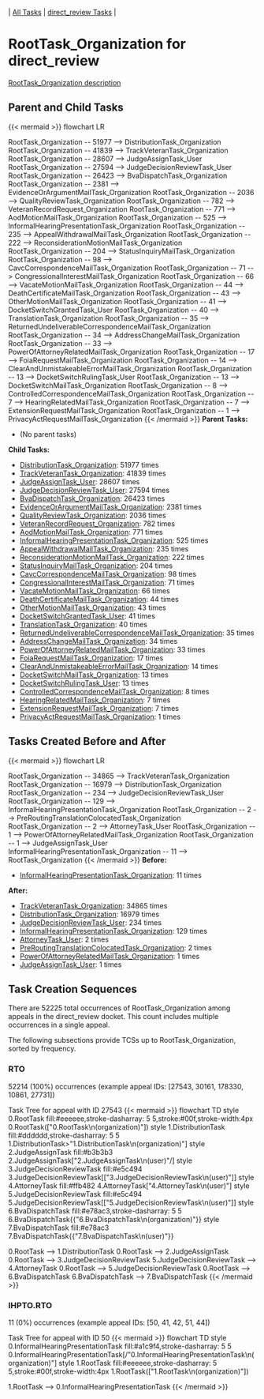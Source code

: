 ---
---
<!-- DO NOT EDIT THIS FILE.  This file is autogenerated. -->
| [All Tasks](../alltasks.md) | [direct_review Tasks](tasklist.md) |

# RootTask_Organization for direct_review

[RootTask_Organization description](../task_descr/RootTask_Organization.md)

## Parent and Child Tasks

{{< mermaid >}}
flowchart LR

RootTask_Organization -- 51977 --> DistributionTask_Organization
RootTask_Organization -- 41839 --> TrackVeteranTask_Organization
RootTask_Organization -- 28607 --> JudgeAssignTask_User
RootTask_Organization -- 27594 --> JudgeDecisionReviewTask_User
RootTask_Organization -- 26423 --> BvaDispatchTask_Organization
RootTask_Organization -- 2381 --> EvidenceOrArgumentMailTask_Organization
RootTask_Organization -- 2036 --> QualityReviewTask_Organization
RootTask_Organization -- 782 --> VeteranRecordRequest_Organization
RootTask_Organization -- 771 --> AodMotionMailTask_Organization
RootTask_Organization -- 525 --> InformalHearingPresentationTask_Organization
RootTask_Organization -- 235 --> AppealWithdrawalMailTask_Organization
RootTask_Organization -- 222 --> ReconsiderationMotionMailTask_Organization
RootTask_Organization -- 204 --> StatusInquiryMailTask_Organization
RootTask_Organization -- 98 --> CavcCorrespondenceMailTask_Organization
RootTask_Organization -- 71 --> CongressionalInterestMailTask_Organization
RootTask_Organization -- 66 --> VacateMotionMailTask_Organization
RootTask_Organization -- 44 --> DeathCertificateMailTask_Organization
RootTask_Organization -- 43 --> OtherMotionMailTask_Organization
RootTask_Organization -- 41 --> DocketSwitchGrantedTask_User
RootTask_Organization -- 40 --> TranslationTask_Organization
RootTask_Organization -- 35 --> ReturnedUndeliverableCorrespondenceMailTask_Organization
RootTask_Organization -- 34 --> AddressChangeMailTask_Organization
RootTask_Organization -- 33 --> PowerOfAttorneyRelatedMailTask_Organization
RootTask_Organization -- 17 --> FoiaRequestMailTask_Organization
RootTask_Organization -- 14 --> ClearAndUnmistakeableErrorMailTask_Organization
RootTask_Organization -- 13 --> DocketSwitchRulingTask_User
RootTask_Organization -- 13 --> DocketSwitchMailTask_Organization
RootTask_Organization -- 8 --> ControlledCorrespondenceMailTask_Organization
RootTask_Organization -- 7 --> HearingRelatedMailTask_Organization
RootTask_Organization -- 7 --> ExtensionRequestMailTask_Organization
RootTask_Organization -- 1 --> PrivacyActRequestMailTask_Organization
{{< /mermaid >}}
**Parent Tasks:**

   * (No parent tasks)

**Child Tasks:**

   * [DistributionTask_Organization](DistributionTask_Organization.md): 51977 times
   * [TrackVeteranTask_Organization](TrackVeteranTask_Organization.md): 41839 times
   * [JudgeAssignTask_User](JudgeAssignTask_User.md): 28607 times
   * [JudgeDecisionReviewTask_User](JudgeDecisionReviewTask_User.md): 27594 times
   * [BvaDispatchTask_Organization](BvaDispatchTask_Organization.md): 26423 times
   * [EvidenceOrArgumentMailTask_Organization](EvidenceOrArgumentMailTask_Organization.md): 2381 times
   * [QualityReviewTask_Organization](QualityReviewTask_Organization.md): 2036 times
   * [VeteranRecordRequest_Organization](VeteranRecordRequest_Organization.md): 782 times
   * [AodMotionMailTask_Organization](AodMotionMailTask_Organization.md): 771 times
   * [InformalHearingPresentationTask_Organization](InformalHearingPresentationTask_Organization.md): 525 times
   * [AppealWithdrawalMailTask_Organization](AppealWithdrawalMailTask_Organization.md): 235 times
   * [ReconsiderationMotionMailTask_Organization](ReconsiderationMotionMailTask_Organization.md): 222 times
   * [StatusInquiryMailTask_Organization](StatusInquiryMailTask_Organization.md): 204 times
   * [CavcCorrespondenceMailTask_Organization](CavcCorrespondenceMailTask_Organization.md): 98 times
   * [CongressionalInterestMailTask_Organization](CongressionalInterestMailTask_Organization.md): 71 times
   * [VacateMotionMailTask_Organization](VacateMotionMailTask_Organization.md): 66 times
   * [DeathCertificateMailTask_Organization](DeathCertificateMailTask_Organization.md): 44 times
   * [OtherMotionMailTask_Organization](OtherMotionMailTask_Organization.md): 43 times
   * [DocketSwitchGrantedTask_User](DocketSwitchGrantedTask_User.md): 41 times
   * [TranslationTask_Organization](TranslationTask_Organization.md): 40 times
   * [ReturnedUndeliverableCorrespondenceMailTask_Organization](ReturnedUndeliverableCorrespondenceMailTask_Organization.md): 35 times
   * [AddressChangeMailTask_Organization](AddressChangeMailTask_Organization.md): 34 times
   * [PowerOfAttorneyRelatedMailTask_Organization](PowerOfAttorneyRelatedMailTask_Organization.md): 33 times
   * [FoiaRequestMailTask_Organization](FoiaRequestMailTask_Organization.md): 17 times
   * [ClearAndUnmistakeableErrorMailTask_Organization](ClearAndUnmistakeableErrorMailTask_Organization.md): 14 times
   * [DocketSwitchMailTask_Organization](DocketSwitchMailTask_Organization.md): 13 times
   * [DocketSwitchRulingTask_User](DocketSwitchRulingTask_User.md): 13 times
   * [ControlledCorrespondenceMailTask_Organization](ControlledCorrespondenceMailTask_Organization.md): 8 times
   * [HearingRelatedMailTask_Organization](HearingRelatedMailTask_Organization.md): 7 times
   * [ExtensionRequestMailTask_Organization](ExtensionRequestMailTask_Organization.md): 7 times
   * [PrivacyActRequestMailTask_Organization](PrivacyActRequestMailTask_Organization.md): 1 times

## Tasks Created Before and After

{{< mermaid >}}
flowchart LR

RootTask_Organization -- 34865 --> TrackVeteranTask_Organization
RootTask_Organization -- 16979 --> DistributionTask_Organization
RootTask_Organization -- 234 --> JudgeDecisionReviewTask_User
RootTask_Organization -- 129 --> InformalHearingPresentationTask_Organization
RootTask_Organization -- 2 --> PreRoutingTranslationColocatedTask_Organization
RootTask_Organization -- 2 --> AttorneyTask_User
RootTask_Organization -- 1 --> PowerOfAttorneyRelatedMailTask_Organization
RootTask_Organization -- 1 --> JudgeAssignTask_User
InformalHearingPresentationTask_Organization -- 11 --> RootTask_Organization
{{< /mermaid >}}
**Before:**

   * [InformalHearingPresentationTask_Organization](InformalHearingPresentationTask_Organization.md): 11 times

**After:**

   * [TrackVeteranTask_Organization](TrackVeteranTask_Organization.md): 34865 times
   * [DistributionTask_Organization](DistributionTask_Organization.md): 16979 times
   * [JudgeDecisionReviewTask_User](JudgeDecisionReviewTask_User.md): 234 times
   * [InformalHearingPresentationTask_Organization](InformalHearingPresentationTask_Organization.md): 129 times
   * [AttorneyTask_User](AttorneyTask_User.md): 2 times
   * [PreRoutingTranslationColocatedTask_Organization](PreRoutingTranslationColocatedTask_Organization.md): 2 times
   * [PowerOfAttorneyRelatedMailTask_Organization](PowerOfAttorneyRelatedMailTask_Organization.md): 1 times
   * [JudgeAssignTask_User](JudgeAssignTask_User.md): 1 times

## Task Creation Sequences

There are 52225 total occurrences of RootTask_Organization among appeals in the direct_review docket.  This count includes multiple occurrences in a single appeal.

The following subsections provide TCSs up to RootTask_Organization, sorted by frequency.

### RTO

52214 (100%) occurrences (example appeal IDs: [27543, 30161, 178330, 10861, 27731])

Task Tree for appeal with ID 27543
{{< mermaid >}}
flowchart TD
style 0.RootTask fill:#eeeeee,stroke-dasharray: 5 5,stroke:#00f,stroke-width:4px
  0.RootTask(["0.RootTask\n(organization)"])
style 1.DistributionTask fill:#dddddd,stroke-dasharray: 5 5
  1.DistributionTask>"1.DistributionTask\n(organization)"]
style 2.JudgeAssignTask fill:#b3b3b3
  2.JudgeAssignTask[\"2.JudgeAssignTask\n(user)"/]
style 3.JudgeDecisionReviewTask fill:#e5c494
  3.JudgeDecisionReviewTask[["3.JudgeDecisionReviewTask\n(user)"]]
style 4.AttorneyTask fill:#ffb482
  4.AttorneyTask["4.AttorneyTask\n(user)"]
style 5.JudgeDecisionReviewTask fill:#e5c494
  5.JudgeDecisionReviewTask[["5.JudgeDecisionReviewTask\n(user)"]]
style 6.BvaDispatchTask fill:#e78ac3,stroke-dasharray: 5 5
  6.BvaDispatchTask{{"6.BvaDispatchTask\n(organization)"}}
style 7.BvaDispatchTask fill:#e78ac3
  7.BvaDispatchTask{{"7.BvaDispatchTask\n(user)"}}

0.RootTask --> 1.DistributionTask
0.RootTask --> 2.JudgeAssignTask
0.RootTask --> 3.JudgeDecisionReviewTask
5.JudgeDecisionReviewTask --> 4.AttorneyTask
0.RootTask --> 5.JudgeDecisionReviewTask
0.RootTask --> 6.BvaDispatchTask
6.BvaDispatchTask --> 7.BvaDispatchTask
{{< /mermaid >}}


### IHPTO.RTO

11 (0%) occurrences (example appeal IDs: [50, 41, 42, 51, 44])

Task Tree for appeal with ID 50
{{< mermaid >}}
flowchart TD
style 0.InformalHearingPresentationTask fill:#a1c9f4,stroke-dasharray: 5 5
  0.InformalHearingPresentationTask[/"0.InformalHearingPresentationTask\n(organization)"\]
style 1.RootTask fill:#eeeeee,stroke-dasharray: 5 5,stroke:#00f,stroke-width:4px
  1.RootTask(["1.RootTask\n(organization)"])

1.RootTask --> 0.InformalHearingPresentationTask
{{< /mermaid >}}


